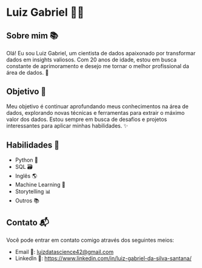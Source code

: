# Luiz Gabriel 👨‍💻

## Sobre mim 📚
Olá! Eu sou Luiz Gabriel, um cientista de dados apaixonado por transformar dados em insights valiosos. Com 20 anos de idade, estou em busca constante de aprimoramento e desejo me tornar o melhor profissional da área de dados. 💪

## Objetivo 🎯
Meu objetivo é continuar aprofundando meus conhecimentos na área de dados, explorando novas técnicas e ferramentas para extrair o máximo valor dos dados. Estou sempre em busca de desafios e projetos interessantes para aplicar minhas habilidades. ✨

## Habilidades 🚀
- Python 🐍
- SQL 🗃️
- Inglês 🌎
- Machine Learning 🤖
- Storytelling 📊
- Outros 📚

## Contato 📬
Você pode entrar em contato comigo através dos seguintes meios:
- Email 📧: luizdatascience42@gmail.com
- LinkedIn 💼: https://www.linkedin.com/in/luiz-gabriel-da-silva-santana/

